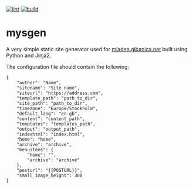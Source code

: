 [![lint](https://github.com/mgcth/mysgen/actions/workflows/github-actions-lint-mgcth.yml/badge.svg?branch=master)](https://github.com/mgcth/mysgen/actions/workflows/github-actions-lint-mgcth.yml)
[![build](https://github.com/mgcth/mysgen/actions/workflows/github-actions-build-mgcth.yml/badge.svg?branch=master)](https://github.com/mgcth/mysgen/actions/workflows/github-actions-build-mgcth.yml)
# mysgen
A very simple static site generator used for [mladen.gibanica.net](https://mladen.gibanica.net) built using Python and Jinja2.

The configuration file should contain the following:
```
{
    "author": "Name",
    "sitename": "Site name",
    "siteurl": "https://address.com",
    "template_path": "path_to_dir",
    "site_path": "path_to_dir",
    "timezone": "Europe/Stockholm",
    "default_lang": "en-gb",
    "content": "content_path",
    "templates": "templates_path",
    "output": "output_path",
    "indexhtml": "index.html",
    "home": "home",
    "archive": "archive",
    "menuitems": {
        "home": "",
        "archive": "archive"
    },
    "posturl": "{{POSTURL}}",
    "small_image_height": 300
}
```
